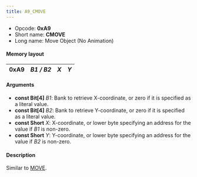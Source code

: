 ```yaml
---
title: A9_CMOVE
---
```


- Opcode: **0xA9**
- Short name: **CMOVE**
- Long name: Move Object (No Animation)

#### Memory layout

| 0xA9 | *B1 / B2* | *X* | *Y* |
|------|-----------|-----|-----|

#### Arguments

- **const Bit\[4\]** *B1*: Bank to retrieve X-coordinate, or zero if it is specified as a literal value.
- **const Bit\[4\]** *B2*: Bank to retrieve Y-coordinate, or zero if it is specified as a literal value.
- **const Short** *X*: X-coordinate, or lower byte specifying an address for the value if *B1* is non-zero.
- **const Short** *Y*: Y-coordinate, or lower byte specifying an address for the value if *B2* is non-zero.

#### Description

Similar to [MOVE](A8_MOVE).
